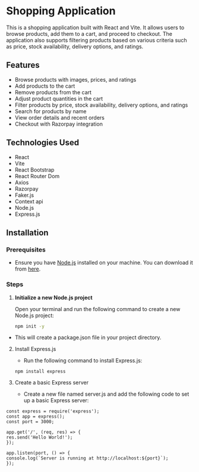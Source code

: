 # Shopping Application


[](https://github.com/user-attachments/assets/1de6b0ec-a9bd-45cc-8144-389946d11dcf)

This is a shopping application built with React and Vite. It allows users to browse products, add them to a cart, and proceed to checkout. The application also supports filtering products based on various criteria such as price, stock availability, delivery options, and ratings.

## Features

- Browse products with images, prices, and ratings
- Add products to the cart
- Remove products from the cart
- Adjust product quantities in the cart
- Filter products by price, stock availability, delivery options, and ratings
- Search for products by name
- View order details and recent orders
- Checkout with Razorpay integration

## Technologies Used

- React
- Vite
- React Bootstrap
- React Router Dom
- Axios
- Razorpay
- Faker.js
- Context api
- Node.js
- Express.js

## Installation

### Prerequisites

- Ensure you have [Node.js](https://nodejs.org/) installed on your machine. You can download it from [here](https://nodejs.org/).

### Steps

1. **Initialize a new Node.js project**

   Open your terminal and run the following command to create a new Node.js project:

   ```bash
   npm init -y
   ```

- This will create a package.json file in your project directory.

2. Install Express.js

   - Run the following command to install Express.js:

   ```
   npm install express
   ```

3. Create a basic Express server

   - Create a new file named server.js and add the following code to set up a basic Express server:

```
const express = require('express');
const app = express();
const port = 3000;

app.get('/', (req, res) => {
res.send('Hello World!');
});

app.listen(port, () => {
console.log(`Server is running at http://localhost:${port}`);
});
```
